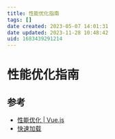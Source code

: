 ```yaml
---
title: 性能优化指南
tags: []
date created: 2023-05-07 14:01:31
date updated: 2023-11-28 10:48:42
uid: 1683439291214
---
```


# 性能优化指南

## 参考

- [性能优化 | Vue.js](https://cn.vuejs.org/guide/best-practices/performance.html#profiling-options)
- [快速加载](https://web.dev/fast/)
